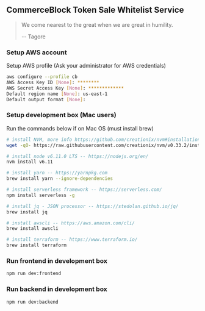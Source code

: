## CommerceBlock Token Sale Whitelist Service ##

> We come nearest to the great when we are great in humility.
>
> -- Tagore

### Setup AWS account ###
Setup AWS profile (Ask your administrator for AWS credentials)
```bash
aws configure --profile cb
AWS Access Key ID [None]: ********
AWS Secret Access Key [None]: *************
Default region name [None]: us-east-1
Default output format [None]:
```

### Setup development box (Mac users) ###

Run the commands below if on Mac OS (must install brew)

```bash
# install NVM, more info https://github.com/creationix/nvm#installation
wget -qO- https://raw.githubusercontent.com/creationix/nvm/v0.33.2/install.sh | bash

# install node v6.11.0 LTS -- https://nodejs.org/en/
nvm install v6.11

# install yarn -- https://yarnpkg.com
brew install yarn --ignore-dependencies

# install serverless framework -- https://serverless.com/
npm install serverless -g

# install jq - JSON processor -- https://stedolan.github.io/jq/
brew install jq

# install awscli -- https://aws.amazon.com/cli/
brew install awscli

# install terraform -- https://www.terraform.io/
brew install terraform
```

### Run frontend in development box ###

```bash
npm run dev:frontend
```

### Run backend in development box ###

```bash
npm run dev:backend
```
